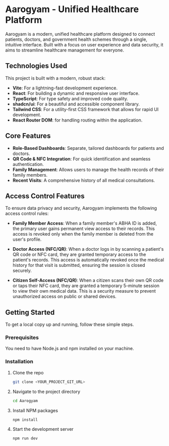 # Aarogyam - Unified Healthcare Platform

Aarogyam is a modern, unified healthcare platform designed to connect patients, doctors, and government health schemes through a single, intuitive interface. Built with a focus on user experience and data security, it aims to streamline healthcare management for everyone.

## Technologies Used

This project is built with a modern, robust stack:

- **Vite**: For a lightning-fast development experience.
- **React**: For building a dynamic and responsive user interface.
- **TypeScript**: For type safety and improved code quality.
- **shadcn/ui**: For a beautiful and accessible component library.
- **Tailwind CSS**: For a utility-first CSS framework that allows for rapid UI development.
- **React Router DOM**: for handling routing within the application.

## Core Features

- **Role-Based Dashboards**: Separate, tailored dashboards for patients and doctors.
- **QR Code & NFC Integration**: For quick identification and seamless authentication.
- **Family Management**: Allows users to manage the health records of their family members.
- **Recent Visits**: A comprehensive history of all medical consultations.

## Access Control Features

To ensure data privacy and security, Aarogyam implements the following access control rules:

- **Family Member Access**: When a family member's ABHA ID is added, the primary user gains permanent view access to their records. This access is revoked only when the family member is deleted from the user's profile.

- **Doctor Access (NFC/QR)**: When a doctor logs in by scanning a patient's QR code or NFC card, they are granted temporary access to the patient's records. This access is automatically revoked once the medical history for that visit is submitted, ensuring the session is closed securely.

- **Citizen Self-Access (NFC/QR)**: When a citizen scans their own QR code or taps their NFC card, they are granted a temporary 5-minute session to view their own medical data. This is a security measure to prevent unauthorized access on public or shared devices.

## Getting Started

To get a local copy up and running, follow these simple steps.

### Prerequisites

You need to have Node.js and npm installed on your machine.

### Installation

1. Clone the repo
   ```sh
   git clone <YOUR_PROJECT_GIT_URL>
   ```
2. Navigate to the project directory
   ```sh
   cd Aarogyam
   ```
3. Install NPM packages
   ```sh
   npm install
   ```
4. Start the development server
   ```sh
   npm run dev
   ```

